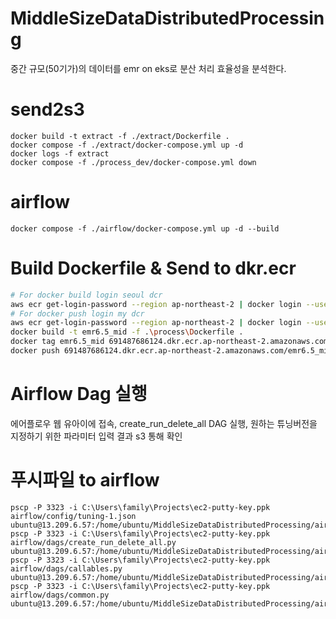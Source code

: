 # MiddleSizeDataDistributedProcessing
중간 규모(50기가)의 데이터를 emr on eks로 분산 처리 효율성을 분석한다.

# send2s3
```commandline
docker build -t extract -f ./extract/Dockerfile .
docker compose -f ./extract/docker-compose.yml up -d
docker logs -f extract
docker compose -f ./process_dev/docker-compose.yml down
```

# airflow
```commandline
docker compose -f ./airflow/docker-compose.yml up -d --build
```
# Build Dockerfile & Send to dkr.ecr
```bash
# For docker build login seoul dcr
aws ecr get-login-password --region ap-northeast-2 | docker login --username AWS --password-stdin 996579266876.dkr.ecr.ap-northeast-2.amazonaws.com
# For docker push login my dcr
aws ecr get-login-password --region ap-northeast-2 | docker login --username AWS --password-stdin 691487686124.dkr.ecr.ap-northeast-2.amazonaws.com
docker build -t emr6.5_mid -f .\process\Dockerfile .
docker tag emr6.5_mid 691487686124.dkr.ecr.ap-northeast-2.amazonaws.com/emr6.5_mid_repo
docker push 691487686124.dkr.ecr.ap-northeast-2.amazonaws.com/emr6.5_mid_repo
```

# Airflow Dag 실행
에어플로우 웹 유아이에 접속,
create_run_delete_all DAG 실행, 원하는 튜닝버전을 지정하기 위한 파라미터 입력
결과 s3 통해 확인




# 푸시파일 to airflow
```commandline
pscp -P 3323 -i C:\Users\family\Projects\ec2-putty-key.ppk airflow/config/tuning-1.json ubuntu@13.209.6.57:/home/ubuntu/MiddleSizeDataDistributedProcessing/airflow/config
pscp -P 3323 -i C:\Users\family\Projects\ec2-putty-key.ppk airflow/dags/create_run_delete_all.py ubuntu@13.209.6.57:/home/ubuntu/MiddleSizeDataDistributedProcessing/airflow/dags
pscp -P 3323 -i C:\Users\family\Projects\ec2-putty-key.ppk airflow/dags/callables.py ubuntu@13.209.6.57:/home/ubuntu/MiddleSizeDataDistributedProcessing/airflow/dags
pscp -P 3323 -i C:\Users\family\Projects\ec2-putty-key.ppk airflow/dags/common.py ubuntu@13.209.6.57:/home/ubuntu/MiddleSizeDataDistributedProcessing/airflow/dags
```

